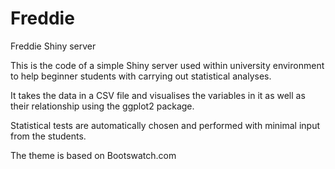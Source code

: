 # Freddie
Freddie Shiny server

This is the code of a simple Shiny server used within university environment to help beginner students with carrying out statistical analyses.

It takes the data in a CSV file and visualises the variables in it as well as their relationship using the ggplot2 package.

Statistical tests are automatically chosen and performed with minimal input from the students.

The theme is based on Bootswatch.com
